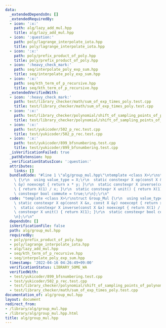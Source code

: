 ```yaml
---
data:
  _extendedDependsOn: []
  _extendedRequiredBy:
  - icon: ':x:'
    path: alg/lazy_add_mul.hpp
    title: alg/lazy_add_mul.hpp
  - icon: ':question:'
    path: poly/lagrange_interpolate_iota.hpp
    title: poly/lagrange_interpolate_iota.hpp
  - icon: ':x:'
    path: poly/prefix_product_of_poly.hpp
    title: poly/prefix_product_of_poly.hpp
  - icon: ':heavy_check_mark:'
    path: seq/interpolate_poly_exp_sum.hpp
    title: seq/interpolate_poly_exp_sum.hpp
  - icon: ':x:'
    path: seq/kth_term_of_p_recursive.hpp
    title: seq/kth_term_of_p_recursive.hpp
  _extendedVerifiedWith:
  - icon: ':heavy_check_mark:'
    path: test/library_checker/math/sum_of_exp_times_poly.test.cpp
    title: test/library_checker/math/sum_of_exp_times_poly.test.cpp
  - icon: ':x:'
    path: test/library_checker/polynomial/shift_of_sampling_points_of_polynomial.test.cpp
    title: test/library_checker/polynomial/shift_of_sampling_points_of_polynomial.test.cpp
  - icon: ':x:'
    path: test/yukicoder/502_p_rec.test.cpp
    title: test/yukicoder/502_p_rec.test.cpp
  - icon: ':x:'
    path: test/yukicoder/899_bfsnumbering.test.cpp
    title: test/yukicoder/899_bfsnumbering.test.cpp
  _isVerificationFailed: true
  _pathExtension: hpp
  _verificationStatusIcon: ':question:'
  attributes:
    links: []
  bundledCode: "#line 1 \"alg/group_mul.hpp\"\ntemplate <class X>\r\nstruct Group_Mul\
    \ {\r\n  using value_type = X;\r\n  static constexpr X op(const X &x, const X\
    \ &y) noexcept { return x * y; }\r\n  static constexpr X inverse(const X &x) noexcept\
    \ { return X(1) / x; }\r\n  static constexpr X unit() { return X(1); }\r\n  static\
    \ constexpr bool commute = true;\r\n};\r\n"
  code: "template <class X>\r\nstruct Group_Mul {\r\n  using value_type = X;\r\n \
    \ static constexpr X op(const X &x, const X &y) noexcept { return x * y; }\r\n\
    \  static constexpr X inverse(const X &x) noexcept { return X(1) / x; }\r\n  static\
    \ constexpr X unit() { return X(1); }\r\n  static constexpr bool commute = true;\r\
    \n};\r\n"
  dependsOn: []
  isVerificationFile: false
  path: alg/group_mul.hpp
  requiredBy:
  - poly/prefix_product_of_poly.hpp
  - poly/lagrange_interpolate_iota.hpp
  - alg/lazy_add_mul.hpp
  - seq/kth_term_of_p_recursive.hpp
  - seq/interpolate_poly_exp_sum.hpp
  timestamp: '2022-04-16 04:26:49+09:00'
  verificationStatus: LIBRARY_SOME_WA
  verifiedWith:
  - test/yukicoder/899_bfsnumbering.test.cpp
  - test/yukicoder/502_p_rec.test.cpp
  - test/library_checker/polynomial/shift_of_sampling_points_of_polynomial.test.cpp
  - test/library_checker/math/sum_of_exp_times_poly.test.cpp
documentation_of: alg/group_mul.hpp
layout: document
redirect_from:
- /library/alg/group_mul.hpp
- /library/alg/group_mul.hpp.html
title: alg/group_mul.hpp
---
```

